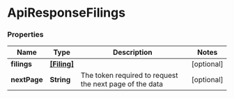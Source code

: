 # ApiResponseFilings

### Properties
Name | Type | Description | Notes
------------ | ------------- | ------------- | -------------
**filings** | [**[Filing]**](Filing.md) |  | [optional] 
**nextPage** | **String** | The token required to request the next page of the data | [optional] 



